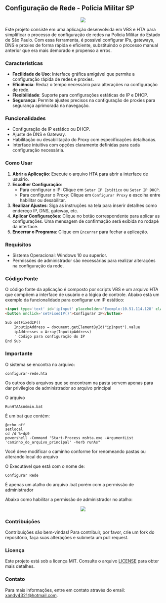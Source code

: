 ## Configuração de Rede - Polícia Militar SP

<div align="center">
    <img src="https://github.com/alexandrefreitass//assets/109884524/b9dc215e-2f08-4a46-a900-74fb7830dd35" />
</div>

Este projeto consiste em uma aplicação desenvolvida em VBS e HTA para simplificar o processo de configuração de redes na Polícia Militar do Estado de São Paulo. Com essa ferramenta, é possível configurar IPs, gateways, DNS e proxies de forma rápida e eficiente, substituindo o processo manual anterior que era mais demorado e propenso a erros.

### Características

- **Facilidade de Uso**: Interface gráfica amigável que permite a configuração rápida de redes e proxies.
- **Eficiência**: Reduz o tempo necessário para alterações na configuração de rede.
- **Flexibilidade**: Suporte para configurações estáticas de IP e DHCP.
- **Segurança**: Permite ajustes precisos na configuração de proxies para segurança aprimorada na navegação.

### Funcionalidades

- Configuração de IP estático ou DHCP.
- Ajuste de DNS e Gateway.
- Habilitação ou desabilitação do Proxy com especificações detalhadas.
- Interface intuitiva com opções claramente definidas para cada configuração necessária.

### Como Usar

1. **Abrir a Aplicação**: Execute o arquivo HTA para abrir a interface de usuário.
2. **Escolher Configuração**:
   - Para configurar o IP: Clique em `Setar IP Estático` ou `Setar IP DHCP`.
   - Para configurar o Proxy: Clique em `Configurar Proxy` e escolha entre habilitar ou desabilitar.
3. **Realizar Ajustes**: Siga as instruções na tela para inserir detalhes como endereço IP, DNS, gateway, etc.
4. **Aplicar Configurações**: Clique no botão correspondente para aplicar as configurações. Uma mensagem de confirmação será exibida no rodapé da interface.
5. **Encerrar o Programa**: Clique em `Encerrar` para fechar a aplicação.

### Requisitos

- Sistema Operacional: Windows 10 ou superior.
- Permissões de administrador são necessárias para realizar alterações na configuração da rede.

### Código Fonte

O código fonte da aplicação é composto por scripts VBS e um arquivo HTA que compõem a interface de usuário e a lógica de controle. Abaixo está um exemplo da funcionalidade para configurar um IP estático:

```html
<input type='text' id='ipInput' placeholder='Exemplo:10.51.114.128' class='buttonconfigurar'>
<button onclick='setFixedIP()'>Configurar IP</button>

Sub setFixedIP()
    InputipAddress = document.getElementById("ipInput").value
    ipAddresses = Array(InputipAddress)
    ' Código para configuração do IP
End Sub
```

### Importante

O sistema se encontra no arquivo:
```
configurar-rede.hta
```
Os outros dois arquivos que se encontram na pasta servem apenas para dar privilegios de administrador ao arquivo principal

O arquivo
```
RunHTAAsAdmin.bat
```
É um bat que contém:
```
@echo off
setlocal
cd /d %~dp0
powershell -Command "Start-Process mshta.exe -ArgumentList 'caminho_do_arquivo_principal' -Verb runAs"
```
Você deve modificar o caminho conforme for renomeando pastas ou alterando local do arquivo

O Executável que está com o nome de:
```
Configurar Rede
```

É apenas um atalho do arquivo .bat porém com a permissão de administrador

Abaixo como habilitar a permissão de administrador no atalho:

<div align="center">
    <img src="https://github.com/alexandrefreitass//assets/109884524/b9dc215e-2f08-4a46-a900-74fb7830dd35" />
</div>

### Contribuições

Contribuições são bem-vindas! Para contribuir, por favor, crie um fork do repositório, faça suas alterações e submeta um pull request.

### Licença
Este projeto está sob a licença MIT. Consulte o arquivo <a href="https://github.com/alexandrefreitass/Configurar-Rede-VBS/blob/master/LICENSE.txt">LICENSE</a> para obter mais detalhes.

### Contato
Para mais informações, entre em contato através do email: xandy4321@hotmail.com.